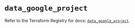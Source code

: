 # `data_google_project`

Refer to the Terraform Registry for docs: [`data_google_project`](https://registry.terraform.io/providers/hashicorp/google-beta/6.50.0/docs/data-sources/google_project).
